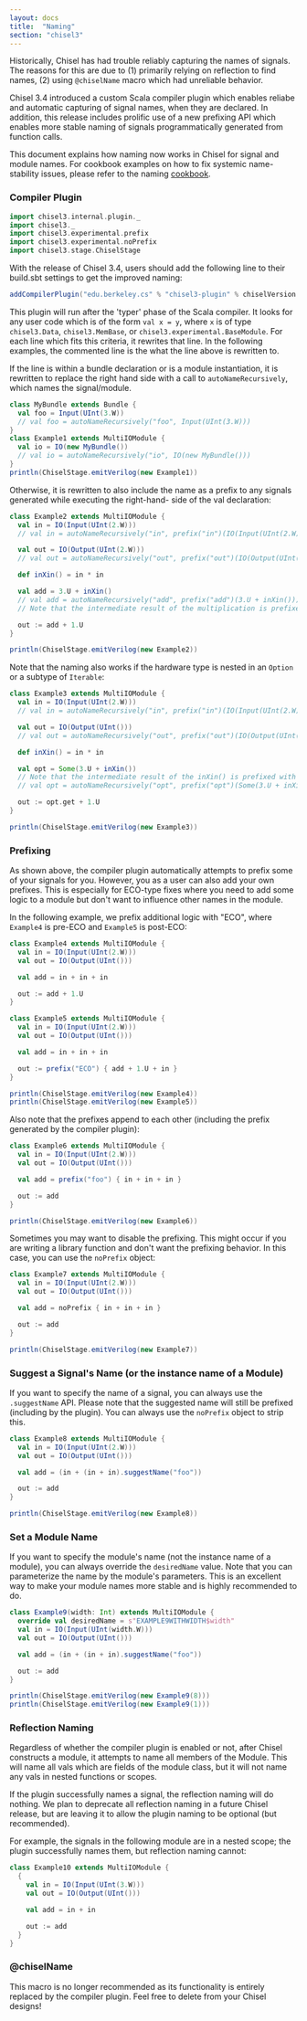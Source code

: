 ```yaml
---
layout: docs
title:  "Naming"
section: "chisel3"
---
```


Historically, Chisel has had trouble reliably capturing the names of signals. The reasons for this are due to (1)
primarily relying on reflection to find names, (2) using `@chiselName` macro which had unreliable behavior.

Chisel 3.4 introduced a custom Scala compiler plugin which enables reliabe and automatic capturing of signal names, when
they are declared. In addition, this release includes prolific use of a new prefixing API which enables more stable
naming of signals programmatically generated from function calls.

This document explains how naming now works in Chisel for signal and module names. For cookbook examples on how to fix
systemic name-stability issues, please refer to the naming [cookbook](../cookbooks/naming.md).

### Compiler Plugin

```scala mdoc
import chisel3.internal.plugin._
import chisel3._
import chisel3.experimental.prefix
import chisel3.experimental.noPrefix
import chisel3.stage.ChiselStage
```

With the release of Chisel 3.4, users should add the following line to their build.sbt settings to get the improved
naming:

```scala
addCompilerPlugin("edu.berkeley.cs" % "chisel3-plugin" % chiselVersion cross CrossVersion.full)
```

This plugin will run after the 'typer' phase of the Scala compiler. It looks for any user code which is of the form
`val x = y`, where `x` is of type `chisel3.Data`, `chisel3.MemBase`, or `chisel3.experimental.BaseModule`. For each
line which fits this criteria, it rewrites that line. In the following examples, the commented line is the what the
line above is rewritten to.

If the line is within a bundle declaration or is a module instantiation, it is rewritten to replace the right hand
side with a call to `autoNameRecursively`, which names the signal/module.

```scala mdoc
class MyBundle extends Bundle {
  val foo = Input(UInt(3.W))
  // val foo = autoNameRecursively("foo", Input(UInt(3.W)))
}
class Example1 extends MultiIOModule {
  val io = IO(new MyBundle())
  // val io = autoNameRecursively("io", IO(new MyBundle()))
}
println(ChiselStage.emitVerilog(new Example1))
```

Otherwise, it is rewritten to also include the name as a prefix to any signals generated while executing the right-hand-
side of the val declaration:

```scala mdoc
class Example2 extends MultiIOModule {
  val in = IO(Input(UInt(2.W)))
  // val in = autoNameRecursively("in", prefix("in")(IO(Input(UInt(2.W)))))

  val out = IO(Output(UInt(2.W)))
  // val out = autoNameRecursively("out", prefix("out")(IO(Output(UInt(2.W)))))

  def inXin() = in * in

  val add = 3.U + inXin()
  // val add = autoNameRecursively("add", prefix("add")(3.U + inXin()))
  // Note that the intermediate result of the multiplication is prefixed with `add`

  out := add + 1.U
}

println(ChiselStage.emitVerilog(new Example2))
```

Note that the naming also works if the hardware type is nested in an `Option` or a subtype of `Iterable`:

```scala mdoc
class Example3 extends MultiIOModule {
  val in = IO(Input(UInt(2.W)))
  // val in = autoNameRecursively("in", prefix("in")(IO(Input(UInt(2.W)))))

  val out = IO(Output(UInt()))
  // val out = autoNameRecursively("out", prefix("out")(IO(Output(UInt(2.W)))))

  def inXin() = in * in

  val opt = Some(3.U + inXin())
  // Note that the intermediate result of the inXin() is prefixed with `opt`:
  // val opt = autoNameRecursively("opt", prefix("opt")(Some(3.U + inXin())))

  out := opt.get + 1.U
}

println(ChiselStage.emitVerilog(new Example3))
```

### Prefixing

As shown above, the compiler plugin automatically attempts to prefix some of your signals for you. However, you as a
user can also add your own prefixes. This is especially for ECO-type fixes where you need to add some logic to a module
but don't want to influence other names in the module.

In the following example, we prefix additional logic with "ECO", where `Example4` is pre-ECO and `Example5` is post-ECO:

```scala mdoc
class Example4 extends MultiIOModule {
  val in = IO(Input(UInt(2.W)))
  val out = IO(Output(UInt()))

  val add = in + in + in

  out := add + 1.U
}

class Example5 extends MultiIOModule {
  val in = IO(Input(UInt(2.W)))
  val out = IO(Output(UInt()))

  val add = in + in + in

  out := prefix("ECO") { add + 1.U + in }
}

println(ChiselStage.emitVerilog(new Example4))
println(ChiselStage.emitVerilog(new Example5))

``` 

Also note that the prefixes append to each other (including the prefix generated by the compiler plugin):

```scala mdoc
class Example6 extends MultiIOModule {
  val in = IO(Input(UInt(2.W)))
  val out = IO(Output(UInt()))

  val add = prefix("foo") { in + in + in }

  out := add
}

println(ChiselStage.emitVerilog(new Example6))
```

Sometimes you may want to disable the prefixing. This might occur if you are writing a library function and
don't want the prefixing behavior. In this case, you can use the `noPrefix` object:

```scala mdoc
class Example7 extends MultiIOModule {
  val in = IO(Input(UInt(2.W)))
  val out = IO(Output(UInt()))

  val add = noPrefix { in + in + in }

  out := add
}

println(ChiselStage.emitVerilog(new Example7))
```

### Suggest a Signal's Name (or the instance name of a Module)

If you want to specify the name of a signal, you can always use the `.suggestName` API. Please note that the suggested
name will still be prefixed (including by the plugin). You can always use the `noPrefix` object to strip this.

```scala mdoc
class Example8 extends MultiIOModule {
  val in = IO(Input(UInt(2.W)))
  val out = IO(Output(UInt()))

  val add = (in + (in + in).suggestName("foo"))

  out := add
}

println(ChiselStage.emitVerilog(new Example8))
```

### Set a Module Name

If you want to specify the module's name (not the instance name of a module), you can always override the `desiredName`
value. Note that you can parameterize the name by the module's parameters. This is an excellent way to make your module
names more stable and is highly recommended to do.

```scala mdoc
class Example9(width: Int) extends MultiIOModule {
  override val desiredName = s"EXAMPLE9WITHWIDTH$width"
  val in = IO(Input(UInt(width.W)))
  val out = IO(Output(UInt()))

  val add = (in + (in + in).suggestName("foo"))

  out := add
}

println(ChiselStage.emitVerilog(new Example9(8)))
println(ChiselStage.emitVerilog(new Example9(1)))
```

### Reflection Naming

Regardless of whether the compiler plugin is enabled or not, after Chisel constructs a module, it attempts to name all
members of the Module. This will name all vals which are fields of the module class, but it will not name any
vals in nested functions or scopes.

If the plugin successfully names a signal, the reflection naming will do nothing. We plan to deprecate all reflection
naming in a future Chisel release, but are leaving it to allow the plugin naming to be optional (but recommended).

For example, the signals in the following module are in a nested scope; the plugin successfully names them, but
reflection naming cannot:

```scala mdoc
class Example10 extends MultiIOModule {
  {
    val in = IO(Input(UInt(3.W)))
    val out = IO(Output(UInt()))

    val add = in + in

    out := add
  }
}
```

### @chiselName

This macro is no longer recommended as its functionality is entirely replaced by the compiler plugin. Feel free to
delete from your Chisel designs!